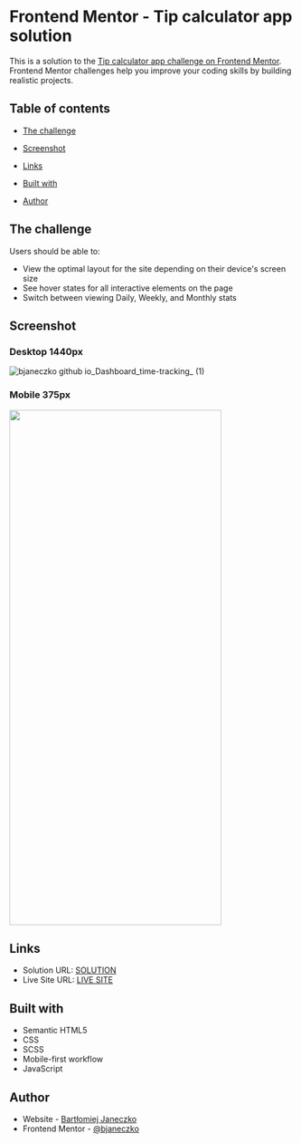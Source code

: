 # Frontend Mentor - Tip calculator app solution

This is a solution to the [Tip calculator app challenge on Frontend Mentor](https://www.frontendmentor.io/challenges/time-tracking-dashboard-UIQ7167Jw/hub/time-tracking-dashboard-using-sass-and-js-GrQvHXPJR). Frontend Mentor challenges help you improve your coding skills by building realistic projects.

## Table of contents

- [The challenge](#the-challenge)
- [Screenshot](#screenshot)
- [Links](#links)

- [Built with](#built-with)
- [Author](#author)

## The challenge

Users should be able to:

- View the optimal layout for the site depending on their device's screen size
- See hover states for all interactive elements on the page
- Switch between viewing Daily, Weekly, and Monthly stats

## Screenshot
### Desktop 1440px
![bjaneczko github io_Dashboard_time-tracking_ (1)](https://user-images.githubusercontent.com/77055945/141540733-0b77e629-df36-470b-99e6-d879cd63c63a.png)

### Mobile 375px
<img src="https://user-images.githubusercontent.com/77055945/141540667-7ba9d4c7-6e17-4c68-bd78-6f4d6f4dbbb5.png" width="375" height="910">

## Links

- Solution URL: [SOLUTION](https://github.com/bjaneczko/Dashboard_time-tracking)
- Live Site URL: [LIVE SITE](https://bjaneczko.github.io/Dashboard_time-tracking/)

## Built with

- Semantic HTML5
- CSS
- SCSS
- Mobile-first workflow
- JavaScript

## Author

- Website - [Bartłomiej Janeczko](https://github.com/bjaneczko)
- Frontend Mentor - [@bjaneczko](https://www.frontendmentor.io/profile/bjaneczko)
